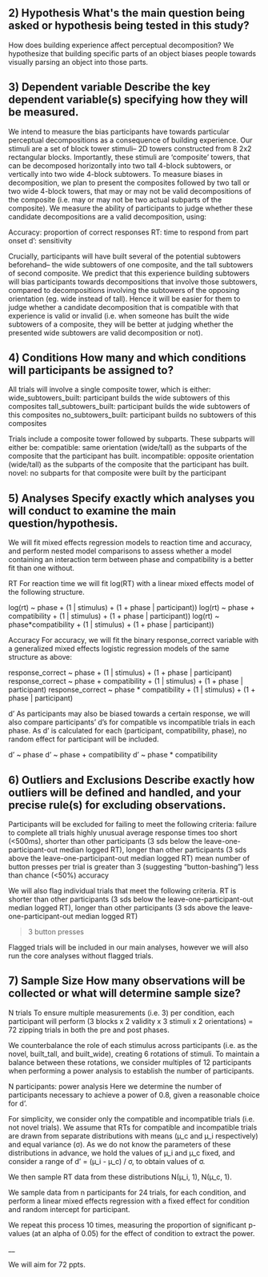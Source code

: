 ## 2) Hypothesis What's the main question being asked or hypothesis being tested in this study?
How does building experience affect perceptual decomposition? We hypothesize that building specific parts of an object biases people towards visually parsing an object into those parts.

## 3) Dependent variable Describe the key dependent variable(s) specifying how they will be measured.

We intend to measure the bias participants have towards particular perceptual decompositions as a consequence of building experience.
Our stimuli are a set of block tower stimuli– 2D towers constructed from 8 2x2 rectangular blocks.
Importantly, these stimuli are ‘composite’ towers, that can be decomposed horizontally into two tall 4-block subtowers, or vertically into two wide 4-block subtowers.
To measure biases in decomposition, we plan to present the composites followed by two tall or two wide 4-block towers, that may or may not be valid decompositions of the composite (i.e. may or may not be two actual subparts of the composite).
We measure the ability of participants to judge whether these candidate decompositions are a valid decomposition, using: 

Accuracy: proportion of correct responses
RT: time to respond from part onset
d’: sensitivity

Crucially, participants will have built several of the potential subtowers beforehand– the wide subtowers of one composite, and the tall subtowers of second composite. 
We predict that this experience building subtowers will bias participants towards decompositions that involve those subtowers, compared to decompositions involving the subtowers of the opposing orientation (eg. wide instead of tall).
Hence it will be easier for them to judge whether a candidate decomposition that is compatible with that experience is valid or invalid (i.e. when someone has built the wide subtowers of a composite, they will be better at judging whether the presented wide subtowers are valid decomposition or not).

## 4) Conditions How many and which conditions will participants be assigned to?

All trials will involve a single composite tower, which is either:
wide_subtowers_built: participant builds the wide subtowers of this composites
tall_subtowers_built: participant builds the wide subtowers of this composites
no_subtowers_built: participant builds no subtowers of this composites

Trials include a composite tower followed by subparts. These subparts will either be:
compatible: same orientation (wide/tall) as the subparts of the composite that the participant has built.
incompatible: opposite orientation (wide/tall) as the subparts of the composite that the participant has built.
novel: no subparts for that composite were built by the participant

## 5) Analyses Specify exactly which analyses you will conduct to examine the main question/hypothesis.

We will fit mixed effects regression models to reaction time and accuracy, and perform nested model comparisons to assess whether a model containing an interaction term between phase and compatibility is a better fit than one without.

RT
For reaction time we will fit log(RT) with a linear mixed effects model of the following structure.

log(rt) ~ phase + (1 | stimulus) + (1 + phase | participant))
log(rt) ~ phase + compatibility + (1 | stimulus) + (1 + phase | participant))
log(rt) ~ phase*compatibility + (1 | stimulus) + (1 + phase | participant))

Accuracy
For accuracy, we will fit the binary response_correct variable with a generalized mixed effects logistic regression models of the same structure as above:

response_correct ~ phase + (1 | stimulus) + (1 + phase | participant)
response_correct ~ phase + compatibility + (1 | stimulus) + (1 + phase | participant)
response_correct ~ phase * compatibility +  (1 | stimulus) + (1 + phase | participant)


d’
As participants may also be biased towards a certain response, we will also compare participants’ d’s for compatible vs incompatible trials in each phase.
As d’ is calculated for each (participant, compatibility, phase), no random effect for participant will be included.

d’ ~ phase
d’ ~ phase + compatibility
d’ ~ phase * compatibility

## 6) Outliers and Exclusions Describe exactly how outliers will be defined and handled, and your precise rule(s) for excluding observations.

Participants will be excluded for failing to meet the following criteria:
failure to complete all trials
highly unusual average response times
too short (<500ms),
shorter than other participants (3 sds below the leave-one-participant-out median logged RT), 
longer than other participants (3 sds above the leave-one-participant-out median logged RT)
mean number of button presses per trial is greater than 3 (suggesting “button-bashing”)
less than chance (<50%) accuracy


We will also flag individual trials that meet the following criteria.
RT is
shorter than other participants (3 sds below the leave-one-participant-out median logged RT), 
longer than other participants (3 sds above the leave-one-participant-out median logged RT)
>3 button presses

Flagged trials will be included in our main analyses, however we will also run the core analyses without flagged trials.

## 7) Sample Size How many observations will be collected or what will determine sample size?

N trials
To ensure multiple measurements (i.e. 3) per condition, each participant will perform (3 blocks x 2 validity x 3 stimuli x 2 orientations) = 72 zipping trials in both the pre and post phases.

We counterbalance the role of each stimulus across participants (i.e. as the novel, built_tall, and built_wide), creating 6 rotations of stimuli. To maintain a balance between these rotations, we consider multiples of 12 participants when performing a power analysis to establish the number of participants.

N participants: power analysis
Here we determine the number of participants necessary to achieve a power of 0.8, given a reasonable choice for d’.

For simplicity, we consider only the compatible and incompatible trials (i.e. not novel trials).
We assume that RTs for compatible and incompatible trials are drawn from separate distributions with means (µ_c and µ_i respectively) and equal variance (σ). 
As we do not know the parameters of these distributions in advance, we hold the values of  µ_i  and µ_c fixed, and consider a range of d’ = (µ_i - µ_c) / σ, to obtain values of σ.

We then sample RT data from these distributions N(µ_i, 1), N(µ_c, 1).

We sample data from n participants for 24 trials, for each condition, and perform a linear mixed effects regression with a fixed effect for condition and random intercept for participant.

We repeat this process 10 times, measuring the proportion of significant p-values (at an alpha of 0.05) for the effect of condition to extract the power.

__ 

We will aim for 72 ppts.